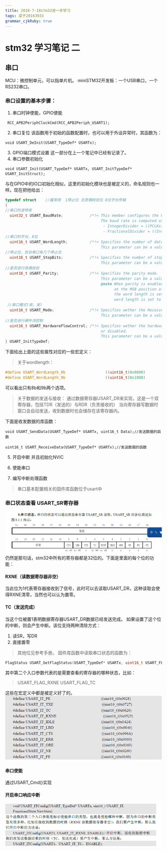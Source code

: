```yaml
---
title: 2018-7-18stm32进一步学习
tags: 梁子20163933
grammar_cjkRuby: true
---
```

# stm32 学习笔记 二

## 串口

MCU：微控制单元，可以指单片机。
miniSTM32开发板：一个USB串口，一个RS232串口。

### 串口设置的基本步骤：
1. 串口时钟使能，GPIO使能
```csharp?linenums
 RCC_APB2PeriphClockCmd(RCC_APB2Periph_USART1);
```
2.  串口复位
该函数用于初始的函数配置时，也可以用于外设异常时，其函数为：
```csharp?linenums
void USART_DeInit(USART_TypeDef* USARTx);
```
3. GPIO端口模式设置
这一部分在上一个笔记中已经有记录了。
4. 串口参数初始化
```csharp?linenums
void USART_Init(USART_TypeDef* USARTx, USART_InitTypeDef* USART_InitStruct);
```
与在GPIO中的IO口初始化相似，这里的初始化模块也是被定义的，命名规则也一样。现在把他给出：
```c
typedef struct    //最常用  1停止位 无奇偶校验位 8位字长传输
{
//串口的波特率
  uint32_t USART_BaudRate;            /*!< This member configures the USART communication baud rate.
                                           The baud rate is computed using the following formula:
                                            - IntegerDivider = ((PCLKx) / (16 * (USART_InitStruct->USART_BaudRate)))
                                            - FractionalDivider = ((IntegerDivider - ((u32) IntegerDivider)) * 16) + 0.5 */
//串口的字长，8位  
  uint16_t USART_WordLength;          /*!< Specifies the number of data bits transmitted or received in a frame.
                                           This parameter can be a value of @ref USART_Word_Length */
//停止位，告诉串口有几个停止位
  uint16_t USART_StopBits;            /*!< Specifies the number of stop bits transmitted.
                                           This parameter can be a value of @ref USART_Stop_Bits */
//是否进行奇偶校验
  uint16_t USART_Parity;              /*!< Specifies the parity mode.
                                           This parameter can be a value of @ref USART_Parity
                                           @note When parity is enabled, the computed parity is inserted
                                                 at the MSB position of the transmitted data (9th bit when
                                                 the word length is set to 9 data bits; 8th bit when the
                                                 word length is set to 8 data bits). */
 //串口模式(收，发)
  uint16_t USART_Mode;                /*!< Specifies wether the Receive or Transmit mode is enabled or disabled.
                                           This parameter can be a value of @ref USART_Mode */
//是否进行硬件流控制
  uint16_t USART_HardwareFlowControl; /*!< Specifies wether the hardware flow control mode is enabled
                                           or disabled.
                                           This parameter can be a value of @ref USART_Hardware_Flow_Control */
} USART_InitTypeDef;
```
下面给出上面的这些属性对应的一些宏定义：

>关于wordlength：
```c
#define USART_WordLength_8b                  ((uint16_t)0x0000)
#define USART_WordLength_9b                  ((uint16_t)0x1000)
```
可以看出只有8b和9b两个选项。
>关于数据的发送与接收：
>通过数据寄存器USART_DR来实现，这是一个双寄存器，包括TDR（发送的）与RDR（负责接收的）
>当向寄存器写数据时窗口会自动发送，收到数据时也会储存在该寄存器内。

下面是收发数据的库函数：
```csharp?linenums
void USART_SendData(USART_TypeDef* USARTx, uint16_t Data);//发送数据的函数

uint16_t USART_ReceiveData(USART_TypeDef* USARTx);//发送数据的函数
```

5. 开启中断 并且初始化NVIC

6. 使能串口

7. 编写中断处理函数

> 串口基本配置相关的固件库函数位于usart中
### 串口状态查看 USART_SR寄存器
![USART_SR寄存器](./images/1531901543587.png)
仍然是那句话，stm32中所有的寄存器都是32位的。下面是里面的每个位的功能：

#### RXNE（读数据寄存器非空）
当此位为1代表寄存器接收到了信号，此时可以去读取USART_DR，这种读取会使得RXNE清零，当然也可以认为置零。
#### TC（发送完成）
当这个位被置1表明数据寄存器USART_DR数据已经发送完成。
如果设置了这个位的中断，则会产生中断。该位支持两种清除方式：
1. 读SR，写DR
2. 直接置零

> 其他位见参考手册。
固件库函数中读取串口状态的函数为：
```c
FlagStatus USART_GetFlagStatus(USART_TypeDef* USARTx, uint16_t USART_FLAG);
```
其中第二个入口参数代表的是需要查看的寄存器的哪种状态，比如：
>USART_FLAG_RXNE
USART_FLAG_TC

这些在宏定义中都是被定义好了的。
![状态寄存器的入口参数的宏定义](./images/1531902918130.png)

#### 串口使能
通过USART_Cmd()实现
#### 开启串口响应中断
![直接看图片就OK了](./images/1531903376672.png)